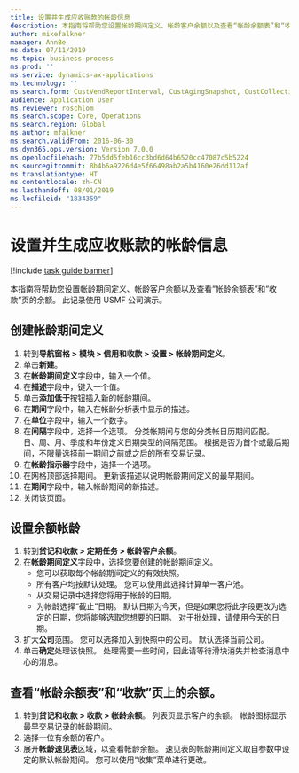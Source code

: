 ```yaml
---
title: 设置并生成应收账款的帐龄信息
description: 本指南将帮助您设置帐龄期间定义、帐龄客户余额以及查看“帐龄余额表”和“收款”页的余额。
author: mikefalkner
manager: AnnBe
ms.date: 07/11/2019
ms.topic: business-process
ms.prod: ''
ms.service: dynamics-ax-applications
ms.technology: ''
ms.search.form: CustVendReportInterval, CustAgingSnapshot, CustCollectionsPoolsListPage, CustCollections
audience: Application User
ms.reviewer: roschlom
ms.search.scope: Core, Operations
ms.search.region: Global
ms.author: mfalkner
ms.search.validFrom: 2016-06-30
ms.dyn365.ops.version: Version 7.0.0
ms.openlocfilehash: 77b5dd5feb16cc3bd6d64b6520cc47087c5b5224
ms.sourcegitcommit: 8b4b6a9226d4e5f66498ab2a5b4160e26dd112af
ms.translationtype: HT
ms.contentlocale: zh-CN
ms.lasthandoff: 08/01/2019
ms.locfileid: "1834359"
---
```

# <a name="set-up-and-generate-accounts-receivable-aging-information"></a>设置并生成应收账款的帐龄信息

[!include [task guide banner](../../includes/task-guide-banner.md)]

本指南将帮助您设置帐龄期间定义、帐龄客户余额以及查看“帐龄余额表”和“收款”页的余额。 此记录使用 USMF 公司演示。


## <a name="create-an-aging-period-definition"></a>创建帐龄期间定义
1. 转到**导航窗格 > 模块 > 信用和收款 > 设置 > 帐龄期间定义**。
2. 单击**新建**。
3. 在**帐龄期间定义**字段中，输入一个值。
4. 在**描述**字段中，键入一个值。
5. 单击**添加低于**按钮插入新的帐龄期间。
6. 在**期间**字段中，输入在帐龄分析表中显示的描述。
7. 在**单位**字段中，输入一个数字。
8. 在**间隔**字段中，选择一个选项。 分类帐期间与您的分类帐日历期间匹配。 日、周、月、季度和年份定义日期类型的间隔范围。 根据是否为首个或最后期间，不限量选择前一期间之前或之后的所有交易记录。  
9. 在**帐龄指示器**字段中，选择一个选项。
10. 在网格顶部选择期间。 更新该描述以说明帐龄期间定义的最早期间。
11. 在**期间**字段中，输入帐龄期间的新描述。
12. 关闭该页面。

## <a name="age-the-balances"></a>设置余额帐龄
1. 转到**贷记和收款 > 定期任务 > 帐龄客户余额**。
2. 在**帐龄期间定义**字段中，选择您要创建的帐龄期间定义。
    + 您可以获取每个帐龄期间定义的有效快照。  
    + 所有客户均按默认处理。 您可以使用此选择计算单一客户池。  
    + 从交易记录中选择您将用于帐龄的日期。  
    + 为帐龄选择“截止”日期。 默认日期为今天，但是如果您将此字段更改为选定的日期，您将能够选取您想要的日期。 对于批处理，请使用今天的日期。  
3. 扩大**公司**范围。 您可以选择加入到快照中的公司。 默认选择当前公司。
4. 单击**确定**处理该快照。 处理需要一些时间，因此请等待滑块消失并检查消息中心的消息。

## <a name="view-the-balances-on-the-aged-balances-list-and-on-the-collection-page"></a>查看“帐龄余额表”和“收款”页上的余额。
1. 转到**贷记和收款 > 收款 > 帐龄余额**。 列表页显示客户的余额。 帐龄图标显示最早交易记录的帐龄期间。  
2. 选择一位有余额的客户。
3. 展开**帐龄速见表**区域，以查看帐龄余额。 速见表的帐龄期间定义取自参数中设定的默认帐龄期间。 您可以使用“收集”菜单进行更改。  

